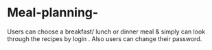 # Meal-planning-
Users can choose a breakfast/ lunch or dinner meal &amp; simply can look through the recipes by login .
Also users can change their password.

